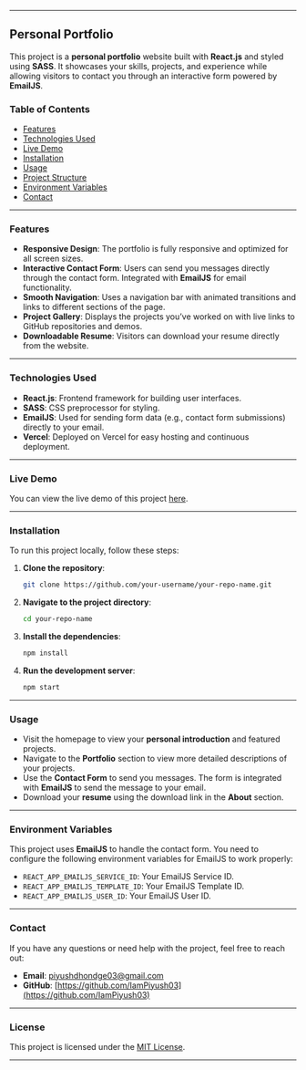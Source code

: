 
---

## Personal Portfolio
This project is a **personal portfolio** website built with **React.js** and styled using **SASS**. It showcases your skills, projects, and experience while allowing visitors to contact you through an interactive form powered by **EmailJS**.

### Table of Contents
- [Features](#features)
- [Technologies Used](#technologies-used)
- [Live Demo](#live-demo)
- [Installation](#installation)
- [Usage](#usage)
- [Project Structure](#project-structure)
- [Environment Variables](#environment-variables)
- [Contact](#contact)

---

### Features

- **Responsive Design**: The portfolio is fully responsive and optimized for all screen sizes.
- **Interactive Contact Form**: Users can send you messages directly through the contact form. Integrated with **EmailJS** for email functionality.
- **Smooth Navigation**: Uses a navigation bar with animated transitions and links to different sections of the page.
- **Project Gallery**: Displays the projects you’ve worked on with live links to GitHub repositories and demos.
- **Downloadable Resume**: Visitors can download your resume directly from the website.

---

### Technologies Used

- **React.js**: Frontend framework for building user interfaces.
- **SASS**: CSS preprocessor for styling.
- **EmailJS**: Used for sending form data (e.g., contact form submissions) directly to your email.
- **Vercel**: Deployed on Vercel for easy hosting and continuous deployment.

---

### Live Demo

You can view the live demo of this project [here](https://personal-protfolio-drab.vercel.app/).

---

### Installation

To run this project locally, follow these steps:

1. **Clone the repository**:
   ```bash
   git clone https://github.com/your-username/your-repo-name.git
   ```

2. **Navigate to the project directory**:
   ```bash
   cd your-repo-name
   ```

3. **Install the dependencies**:
   ```bash
   npm install
   ```

4. **Run the development server**:
   ```bash
   npm start
   ```

---

### Usage

- Visit the homepage to view your **personal introduction** and featured projects.
- Navigate to the **Portfolio** section to view more detailed descriptions of your projects.
- Use the **Contact Form** to send you messages. The form is integrated with **EmailJS** to send the message to your email.
- Download your **resume** using the download link in the **About** section.

---

### Environment Variables

This project uses **EmailJS** to handle the contact form. You need to configure the following environment variables for EmailJS to work properly:

- `REACT_APP_EMAILJS_SERVICE_ID`: Your EmailJS Service ID.
- `REACT_APP_EMAILJS_TEMPLATE_ID`: Your EmailJS Template ID.
- `REACT_APP_EMAILJS_USER_ID`: Your EmailJS User ID.

---

### Contact

If you have any questions or need help with the project, feel free to reach out:

- **Email**: [piyushdhondge03@gmail.com](mailto:piyushdhondge03@gmail.com)
- **GitHub**: [https://github.com/IamPiyush03](https://github.com/IamPiyush03)

---

### License

This project is licensed under the [MIT License](LICENSE).

---
